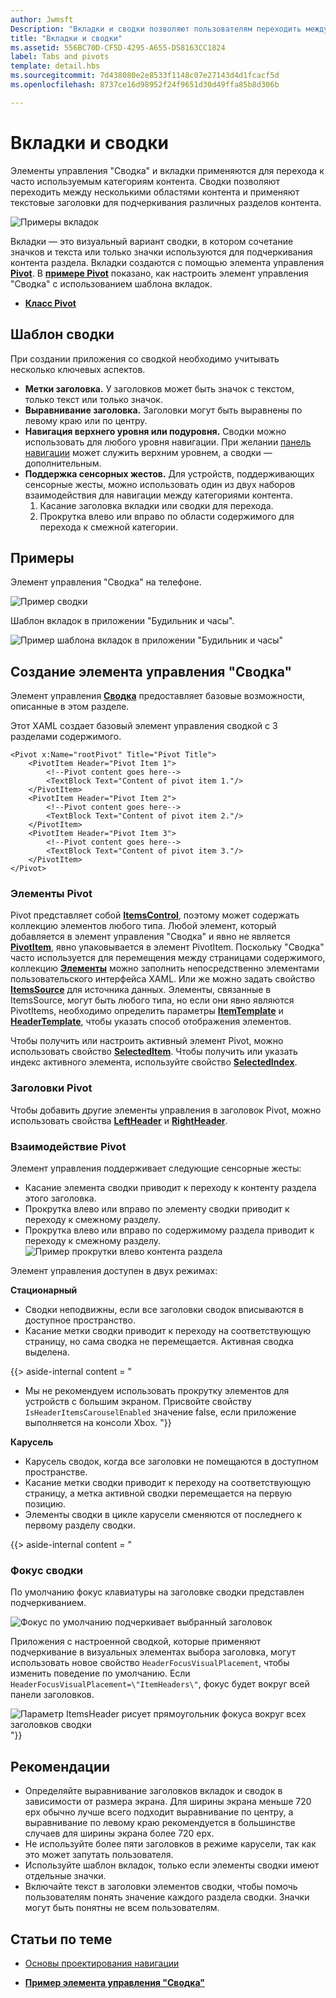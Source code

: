 ```yaml
---
author: Jwmsft
Description: "Вкладки и сводки позволяют пользователям переходить между часто используемым контентом."
title: "Вкладки и сводки"
ms.assetid: 556BC70D-CF5D-4295-A655-D58163CC1824
label: Tabs and pivots
template: detail.hbs
ms.sourcegitcommit: 7d438080e2e8533f1148c07e27143d4d1fcacf5d
ms.openlocfilehash: 8737ce16d98952f24f9651d30d49ffa85b8d306b

---
```

# Вкладки и сводки

Элементы управления "Сводка" и вкладки применяются для перехода к часто используемым категориям контента. Сводки позволяют переходить между несколькими областями контента и применяют текстовые заголовки для подчеркивания различных разделов контента.

![Примеры вкладок](images/pivot_Hero_main.png)

Вкладки — это визуальный вариант сводки, в котором сочетание значков и текста или только значки используются для подчеркивания контента раздела. Вкладки создаются с помощью элемента управления [**Pivot**](https://msdn.microsoft.com/library/windows/apps/xaml/windows.ui.xaml.controls.pivot.aspx). В [**примере Pivot**](http://go.microsoft.com/fwlink/p/?LinkId=619903) показано, как настроить элемент управления "Сводка" с использованием шаблона вкладок.



-   [**Класс Pivot**](https://msdn.microsoft.com/library/windows/apps/dn608241)

## Шаблон сводки

При создании приложения со сводкой необходимо учитывать несколько ключевых аспектов.

- **Метки заголовка.**  У заголовков может быть значок с текстом, только текст или только значок.
- **Выравнивание заголовка.**  Заголовки могут быть выравнены по левому краю или по центру.
- **Навигация верхнего уровня или подуровня.**  Сводки можно использовать для любого уровня навигации. При желании [панель навигации](nav-pane.md) может служить верхним уровнем, а сводки — дополнительным.
- **Поддержка сенсорных жестов.**  Для устройств, поддерживающих сенсорные жесты, можно использовать один из двух наборов взаимодействия для навигации между категориями контента.
    1. Касание заголовка вкладки или сводки для перехода.
    2. Прокрутка влево или вправо по области содержимого для перехода к смежной категории.

## Примеры

Элемент управления "Сводка" на телефоне.

![Пример сводки](images/pivot_example.png)

Шаблон вкладок в приложении "Будильник и часы".

![Пример шаблона вкладок в приложении "Будильник и часы"](images/tabs_alarms-and-clock.png)

## Создание элемента управления "Cводка"

Элемент управления [**Сводка**](https://msdn.microsoft.com/library/windows/apps/xaml/windows.ui.xaml.controls.pivot.aspx) предоставляет базовые возможности, описанные в этом разделе.

Этот XAML создает базовый элемент управления сводкой с 3 разделами содержимого.

```xaml
<Pivot x:Name="rootPivot" Title="Pivot Title">
    <PivotItem Header="Pivot Item 1">
        <!--Pivot content goes here-->
        <TextBlock Text="Content of pivot item 1."/>
    </PivotItem>
    <PivotItem Header="Pivot Item 2">
        <!--Pivot content goes here-->
        <TextBlock Text="Content of pivot item 2."/>
    </PivotItem>
    <PivotItem Header="Pivot Item 3">
        <!--Pivot content goes here-->
        <TextBlock Text="Content of pivot item 3."/>
    </PivotItem>
</Pivot>
```

### Элементы Pivot

Pivot представляет собой [**ItemsControl**](https://msdn.microsoft.com/library/windows/apps/xaml/windows.ui.xaml.controls.itemscontrol.aspx), поэтому может содержать коллекцию элементов любого типа. Любой элемент, который добавляется в элемент управления "Сводка" и явно не является [**PivotItem**](https://msdn.microsoft.com/library/windows/apps/xaml/windows.ui.xaml.controls.pivotitem.aspx), явно упаковывается в элемент PivotItem. Поскольку "Сводка" часто используется для перемещения между страницами содержимого, коллекцию [**Элементы**](https://msdn.microsoft.com/library/windows/apps/xaml/windows.ui.xaml.controls.itemscontrol.items.aspx) можно заполнить непосредственно элементами пользовательского интерфейса XAML. Или же можно задать свойство [**ItemsSource**](https://msdn.microsoft.com/library/windows/apps/xaml/windows.ui.xaml.controls.itemscontrol.itemssource.aspx) для источника данных. Элементы, связанные в ItemsSource, могут быть любого типа, но если они явно являются PivotItems, необходимо определить параметры [**ItemTemplate**](https://msdn.microsoft.com/library/windows/apps/xaml/windows.ui.xaml.controls.itemscontrol.itemtemplate.aspx) и [**HeaderTemplate**](https://msdn.microsoft.com/library/windows/apps/xaml/windows.ui.xaml.controls.pivot.headertemplate.aspx), чтобы указать способ отображения элементов.

Чтобы получить или настроить активный элемент Pivot, можно использовать свойство [**SelectedItem**](https://msdn.microsoft.com/library/windows/apps/xaml/windows.ui.xaml.controls.pivot.selecteditem.aspx). Чтобы получить или указать индекс активного элемента, используйте свойство [**SelectedIndex**](https://msdn.microsoft.com/library/windows/apps/xaml/windows.ui.xaml.controls.pivot.selectedindex.aspx).

### Заголовки Pivot

Чтобы добавить другие элементы управления в заголовок Pivot, можно использовать свойства [**LeftHeader**](https://msdn.microsoft.com/library/windows/apps/xaml/windows.ui.xaml.controls.pivot.leftheader.aspx) и [**RightHeader**](https://msdn.microsoft.com/library/windows/apps/xaml/windows.ui.xaml.controls.pivot.rightheader.aspx).

### Взаимодействие Pivot

Элемент управления поддерживает следующие сенсорные жесты:

-   Касание элемента сводки приводит к переходу к контенту раздела этого заголовка.
-   Прокрутка влево или вправо по элементу сводки приводит к переходу к смежному разделу.
-   Прокрутка влево или вправо по содержимому раздела приводит к переходу к смежному разделу.
![Пример прокрутки влево контента раздела](images/pivot_w_hand.png)

Элемент управления доступен в двух режимах:

**Стационарный**

-   Сводки неподвижны, если все заголовки сводок вписываются в доступное пространство.
-   Касание метки сводки приводит к переходу на соответствующую страницу, но сама сводка не перемещается. Активная сводка выделена.

{{> aside-internal content = "
-   Мы не рекомендуем использовать прокрутку элементов для устройств с большим экраном. Присвойте свойству `IsHeaderItemsCarouselEnabled` значение false, если приложение выполняется на консоли Xbox.
"}}

**Карусель**

-   Карусель сводок, когда все заголовки не помещаются в доступном пространстве.
-   Касание метки сводки приводит к переходу на соответствующую страницу, а метка активной сводки перемещается на первую позицию.
-   Элементы сводки в цикле карусели сменяются от последнего к первому разделу сводки.

{{> aside-internal content = "
### Фокус сводки

По умолчанию фокус клавиатуры на заголовке сводки представлен подчеркиванием.

![Фокус по умолчанию подчеркивает выбранный заголовок](images/pivot_focus_selectedHeader.png)

Приложения с настроенной сводкой, которые применяют подчеркивание в визуальных элементах выбора заголовка, могут использовать новое свойство `HeaderFocusVisualPlacement`, чтобы изменить поведение по умолчанию. Если `HeaderFocusVisualPlacement=\"ItemHeaders\"`, фокус будет вокруг всей панели заголовков.

![Параметр ItemsHeader рисует прямоугольник фокуса вокруг всех заголовков сводки](images/pivot_focus_headers.png) "}}

## Рекомендации

-   Определяйте выравнивание заголовков вкладок и сводок в зависимости от размера экрана. Для ширины экрана меньше 720 epx обычно лучше всего подходит выравнивание по центру, а выравнивание по левому краю рекомендуется в большинстве случаев для ширины экрана более 720 epx.
-   Не используйте более пяти заголовков в режиме карусели, так как это может запутать пользователя.
-   Используйте шаблон вкладок, только если элементы сводки имеют отдельные значки.
-   Включайте текст в заголовки элементов сводки, чтобы помочь пользователям понять значение каждого раздела сводки. Значки могут быть понятны не всем пользователям.



## Статьи по теме

- [Основы проектирования навигации](../layout/navigation-basics.md)

- [**Пример элемента управления "Сводка"**](http://go.microsoft.com/fwlink/p/?LinkId=619903)



<!--HONumber=Jun16_HO4-->


